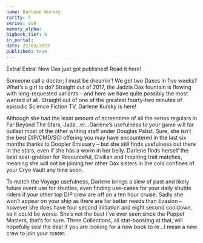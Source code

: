 ```yaml
---
name: Darlene Kursky
rarity: 5
series: ds9
memory_alpha:
bigbook_tier: 6
in_portal:
date: 22/03/2023
published: true
---
```


Extra! Extra! New Dax just got published! Read it here! 

Someone call a doctor; I must be dreamin’! We get two Daxes in five weeks?  What’s a girl to do?  Straight out of 2017, the Jadzia Dax fountain is flowing with long-requested variants – and here we have quite possibly the most wanted of all.  Straight out of one of the greatest fourty-two minutes of episodic Science Fiction TV, Darlene Kursky is here!

Although she had the least amount of screentime of all the series regulars in Far Beyond The Stars, Jadz...er...Darlene’s usefulness to your game will far outlast most of the other writing staff under Douglas Pabst.  Sure, she isn’t the best DIP/CMD/SCI offering you may have encountered in the last six months thanks to Doopler Emissary – but she still finds usefulness out there in the stars, even if she has a worm in her belly.  Darlene finds herself the best seat-grabber for Resourceful, Civilian and Inspiring trait matches, meaning she will not be joining her other Dax sisters in the cold confines of your Cryo Vault any time soon.

To match the Voyage usefulness, Darlene brings a slew of past and likely future event use for shuttles, even finding use-cases for your daily shuttle riders if your other top DIP crew are off on a ten hour cruise.  Sadly she won’t appear on your ship as there are far better needs than Evasion – however she does have four second initiation and eight second cooldown, so it could be worse.  She’s not the best I’ve ever seen since the Puppet Masters, that’s for sure. Three Collections, all stat-boosting at that, will hopefully seal the deal if you are looking for a new book to re...I mean a new crew to join your roster.

